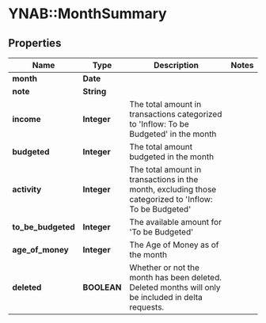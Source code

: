 # YNAB::MonthSummary

## Properties
Name | Type | Description | Notes
------------ | ------------- | ------------- | -------------
**month** | **Date** |  | 
**note** | **String** |  | 
**income** | **Integer** | The total amount in transactions categorized to &#39;Inflow: To be Budgeted&#39; in the month | 
**budgeted** | **Integer** | The total amount budgeted in the month | 
**activity** | **Integer** | The total amount in transactions in the month, excluding those categorized to &#39;Inflow: To be Budgeted&#39; | 
**to_be_budgeted** | **Integer** | The available amount for &#39;To be Budgeted&#39; | 
**age_of_money** | **Integer** | The Age of Money as of the month | 
**deleted** | **BOOLEAN** | Whether or not the month has been deleted.  Deleted months will only be included in delta requests. | 


